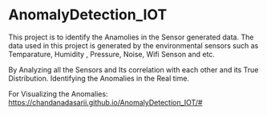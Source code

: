 # AnomalyDetection_IOT

This project is to identify the Anamolies in the Sensor generated data.
The data used in this project is generated by the environmental sensors such as Temparature, Humidity , Pressure, Noise, Wifi Senson and etc.

By Analyzing all the Sensors and Its correlation with each other and its True Distribution. Identifying the Anomalies in the Real time.

For Visualizing the Anomalies: https://chandanadasarii.github.io/AnomalyDetection_IOT/#
